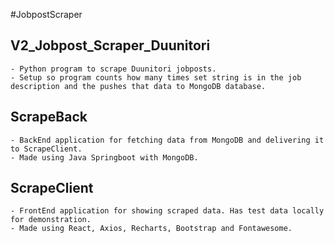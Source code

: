#JobpostScraper

## V2_Jobpost_Scraper_Duunitori
    - Python program to scrape Duunitori jobposts.
    - Setup so program counts how many times set string is in the job description and the pushes that data to MongoDB database.

## ScrapeBack
    - BackEnd application for fetching data from MongoDB and delivering it to ScrapeClient.
    - Made using Java Springboot with MongoDB.

## ScrapeClient
    - FrontEnd application for showing scraped data. Has test data locally for demonstration.
    - Made using React, Axios, Recharts, Bootstrap and Fontawesome.
